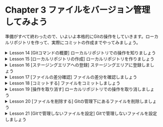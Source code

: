 # Chapter 3 ファイルをバージョン管理してみよう
準備がすべて終わったので、いよいよ本格的にGitの操作をしていきます。ローカルリポジトリを作って、実際にコミットの作成までやってみましょう。

<details><summary>Lesson 14 [Gitコマンドの概要] ローカルリポジトリでの操作を知りましょう</summary>

このChapter全体を通して、ローカルリポジトリに対する操作を学んでいきます。覚えなければいけないことは多いですが、これを覚えれば自分専用のローカルリポジトリでバージョン管理をするために必要なGitの知識を身に付けられます。

- ローカルリポジトリでの操作を知ろう
    
    Gitを実際に使い始める前に、このChapterで何を学ぶのかを整理しておきましょう。
    
    たくさんあるように感じますが、使用頻度が高くて最低限覚える必要があるのはステージングエリアへの登録(git add)とコミットの作成(git commit)を行うコマンドです。その他に、現在の状態を確認するコマンド(git status)もよく使います。少しずつ使えるコマンドを増やしていきましょう。
    
- このChapterで使用するコマンド
    1. リポジトリの作成
        1. git init…………ローカルリポジトリを作成する
    2. コミットの作成
        1. git add…………ステージングエリアに変更を登録する
        2. git commit……コミットを作成する
        3. git rm……………Git管理下のファイルやディレクトリを削除する
    3. 状態の復元
        1. git checkout…ワークツリーの変更を取り消す
        2. git reset………ステージングエリアに追加した変更をワークツリーへ戻す
    4. 状態の確認
        1. git status……ローカルリポジトリの状態を確認する
        2. git diff…………各エリアの差分を確認する
        3. git log…………コミットの履歴を確認する
- ローカルリポジトリを作成する
    
    git initコマンドを実行すると、そのディレクトリにローカルリポジトリが作られます。
    
    この作業だけでGitでバージョン管理をするための準備は完了し、ディレクトリに配置したファイルはuntracked(追跡されていないファイルを表す。まだ一度もコミットされておらず、Gitの管理下にない)という状態になります。ファイルはすべてワークツリーに配置されてしまうので、Gitで管理したくないファイルは.gitignoreファイルを作成して、ファイルを指定します。
    
- コミットするためのコマンド
    
    ワークツリーに配置されたファイルは、git addコマンドでステージングエリアに登録し、git commitコマンドでコミットします。
    
    それぞれのエリアの状況がわからなくなったときは、git statusコマンドやgit diffコマンド、git logコマンドなどで状態を確認できます。
### 用語
- **git add**：ステージングエリアへの登録を行う。
- **ステージングエリア**：コミットするファイルを登録する場所。
- **git commit**：コミットの作成。
- **git status**：現在の状態を確認する。
- **git init**：ローカルリポジトリを作成する。
- **.gitignore**：Gitで管理したくないファイルを.gitignoreファイルを作成してファイルを指定する。
- **git diff**：各エリアの差分を確認する。
- **git log**：コミットの履歴を確認する。</details>


<details><summary>Lesson 15 [ローカルリポジトリの作成] ローカルリポジトリを作りましょう</summary>

このLessonでは、ローカルリポジトリを実際に作っていきましょう。先ずディレクトリを作ってMarkdown形式のファイルを配置します。そして、そのディレクトリにローカルリポジトリを作成します。作成後はその状態を確認しましょう。

- ローカルリポジトリを作成するには
    
    本書ではMarkdownファイル(P.79参照)に学習した内容をメモして、そのファイルをバージョン管理しながらGitを学んでいきます。先ずはホームディレクトリに「ichiyasa」ディレクトリを作成し、そこに「Git_MEMO.md」というMarkdownファイルを保存します。「idhiyasa」ディレクトリにローカルリポジトリを作成したら、いったんその状態を確認してみましょう。
    
- Gitで管理するファイルを用意する
    1. 「ichiyasa」ディレクトリを作成する
        1. Git Bash(macOSではターミナル)を起動して、ホームディレクトリに「ichiyasa」ディレクトリを作ります。Chapter 2で解説したディレクトリ移動のcdコマンドと、ディレクトリ作成のmkdirコマンドを使いましょう。
        
        ```bash
        % cd ~ # ホームディレクトリに移動
        % mkdir ichiyasa # 「ichiyasa」ディレクトリを作成
        ```
        
    2. 「Git_MEMO.md」ファイルを作成する
        1. Visual Studio Codeを起動し、テキストファイルを作成し、「ichiyasa」ディレクトリに保存しましょう。その際、Markdownファイルは文字コードを「UTF-8」にしてください。「UTF-8」以外だとMarkdown用のビューワーなどで表示したときに文字化けする場合があります。Visual Studio Codeを使用していればデフォルトの文字コードは「UTF-8」になりますが、別のエディターを使用している場合は、文字コードに「UTF-8」を設定するように注意してください。
            1. Visual Studio Codeを開く
            2. ファイルタグから、新しいテキストファイルを選択
            3. 本書の内容を入力して、command + S を押す
            4. Finderが開くので、「ichiyasa」フォルダーを選択、ファイル名を「Git_MEMO.md」とする
            5. 保存をクリック
- 「ichiyasa」ディレクトリにローカルリポジトリを作ろう
    
    ローカルリポジトリには.gitというディレクトリが自動生成されています。ls -aコマンドで、ディレクトリの存在を確認してみましょう。
    
    1. ローカルリポジトリを作成する
        1. 先程作成した「ichiyasa」ディレクトリに移動して、ローカルリポジトリを作成します。git initコマンドを実行してみましょう。標準設定ではこのコマンドによってmasterという名のブランチが作られます(ブランチについてはChapter 5参照)。
        
        ```bash
        % cd ichiyasa # 「ichiyasa」ディレクトリに移動
        ichiyasa % git init # 「ichiyasa」ディレクトリにローカルリポジトリを作成
        Initialized empty Git repository in /Users/yoshiwo/ichiyasa/.git/ # Usersディレクトリの中のyoshiwoディレクトリの中のichiyasaディレクトリの中に.gitという初期化された空のGitリポジトリ(ローカルリポジトリ)
        ```
        
    2. ディレクトリ内を確認する
        1. lsコマンドでディレクトリの中にあるものを表示してみましょう。-aオプションで非表示ディレクトリも表示します。
        
        ```bash
        % ls -a # カレントディレクトリ以外のディレクトリやファイルを表示
        .		..		.git		Git_MEMO.md # (左から)起点カレントディレクトリ→Users→.gitディレクトリ→Git_MEMO.mdファイル
        ```
        
        - **Point** ローカルリポジトリの内容
            
            git initコマンドを実行すると、先程作成した「Git_MEMO.md」ファイルと別に、「.git」というディレクトリが自動作成されます。「.git」ディレクトリにはGitの情報が保管されているので削除してはいけません。
            
- ローカルリポジトリの状態を確認しよう
    
    ディレクトリに置いたファイルはワークツリーに配置されていることになります。その状態を確認してみましょう。ローカルリポジトリの状態を確認するには、git statusコマンドを実行します。
    
    ```bash
    % git status # ローカルリポジトリの状態を確認
    On branch main
    
    No commits yet
    
    Untracked files: # 登録されていないファイルは「Untracked files」という扱いになる
      (use "git add <file>..." to include in what will be committed)
    	Git_MEMO.md
    
    nothing added to commit but untracked files present (use "git add" to track)
    ```
    
    - **Point** git statusコマンドの実行結果の見方
        
        git statusコマンドの結果を見てみましょう。現時点では「Git_MEMO.md」ファイルを作成しただけなので、Gitの管理下にはファイルが登録されていません。**登録されていないファイルは「Untracked files」という扱いになる**ので、「Untracked files:Git_MEMO.md」と表示されています。
        
- git statusの結果の例
    
    ```bash
    On branch master # ブランチについての情報
    
    No commits yet # 一度もコミットしていない場合に表示される
    
    Untracked files: # untracked(追跡されていない)なファイルを表す
      (中略)
           Git_MEMO.md
    ```
    
    ```bash
    On branch master # ブランチについての情報
    
    No commits yet # 一度もコミットしていない場合に表示される
    
    Changes to be commited: # staged(ステージングエリアに追加済み)のファイルを表す
      (中略)
           new file:    Git_MEMO.md
    ```
    
    ```bash
    On branch master # ブランチについての情報
    Changes not staged for commit:
      (中略)
           modified:    Git_MEMO.md # modified(変更済み)のファイルを表す
    ```
    
    ```bash
    On branch master # ブランチについての情報
    nothing to commit, working tree clean # すべてコミットされ、その後に変更したファイルがないunmodified(変更されていない)状態を表す
    ```
    
- **ワンポイント** Markdownで構造を持つ文章を書こう
    
    Markdownは「見出し」や「段落」「箇条書き」などの構造を持つ文章を書くためのファイル形式です。オープンソースのソフトウェアの多くは、説明のためにREADME.mdなどのMarkdownファイルを添付しています。HTMLよりもシンプルな記述ルールになっており、手軽に構造を持つ文章を書けます。
    
    Markdownで記載した文章はそのままでもテキストエディターで読めますが、変換ツールを使用してMaikdownをHTMLやPDFにしたり、Markdown用のビューワーを使用したりすれば、より読みやすくなります。Visual Studio CodeにもMarkdownのビューワー機能がついており、command + K + V で表示できます。
### 用語
- **Markdown**：「見出し」や「段落」「箇条書き」などの構造を持つ文章を書くためのファイル形式のこと。
- **lsコマンド**：ディレクトリの中を確認する。lsコマンドの後ろにパラメーターとしてディレクトリパスを付けるとカレントディレクトリ以外のディレクトリの中を確認できる。
- **ls -a**：lsコマンドの後ろに-aオプションを付けるとファイルやディレクトリも表示される。
- **ワークツリー**：変更するファイルを保持する場所。「ワーキングツリー」「作業ディレクトリ」とも呼ぶ。
- **git statusコマンド**：ローカルリポジトリの状態を確認。</details>


<details><summary>Lesson 16 [ステージングエリアへの登録] ステージングエリアに登録しましょう</summary>

いよいよ、バージョン管理を実践していくLessonに入りました。最初のステップとして、先程作成した「Git_MEMO.md」をステージングエリアに登録します。パスの指定次第では、複数のファイルを同時に登録することもできます。

- ファイルをステージングエリアに登録しよう
    
    「Git_MEMO.md」ファイルをステージングエリアに登録してみましょう。ステージングエリアとは、コミットするファイルを登録する場所のことでしたね。ステージングエリアへファイルを登録するには、git addコマンドを使います。
    
    コマンドの後にファイルやディレクトリのパスを書くと、指定したファイルや指定したディレクトリ配下のファイルをステージングエリアに登録できます。
    
    - ステージングエリアに登録するコマンド
        
        ```bash
        $ git add Git_MEMO.md # git add=git addコマンド、Git_MEMO.md=ファイルパスまたはディレクトリパス
        ```
        
- ファイルやディレクトリの便利な指定方法を知ろう
    
    ファイルの数が多い場合に1つずつファイルを指定したり、カレントディレクトリに登録したいファイルがない場合にわざわざ移動したりするのは大変ですよね。そのようなときのために、相対パスの使い方に慣れておきましょう。git addコマンドにファイルパスを指定した場合はそのファイルだけが登録されますが、ディレクトリパスを指定した場合はディレクトリは以下のファイル全てを登録できます。このルールを覚えておけば、ファイル指定は簡単になります。
    
    - git addコマンドの利用例
        1. カレントディレクトリ配下の全てのファイルを追加
            
            ```bash
            $ git add . 
            ```
            
        2. 「subDirectory」ディレクトリ配下の全てのファイルを追加
            
            ```bash
            $ git add subDirectory
            ```
            
        3. 「subDirectory」ディレクトリ配下のfile1.mdを追加
            
            ```bash
            $ git add subDirectory/file1.md
            ```
            
- ファイルをステージングエリアに登録する
    1. git addコマンドでステージングエリアに登録する
        1. git addコマンドを使って「Git_MEMO.md」ファイルをステージングエリアに登録しましょう。ここでは相対パスで指定します。絶対パスも利用できますが、相対パスの方が簡単です。
        
        ```bash
        $ git add Git_MEMO.md
        ```
        
        ※git addコマンドで指定した相対パスが間違っている場合は、「fatal; pathspec ’ファイル名’ did not match any files」と表示されます。
        
    2. ステージングエリアに登録されたことを確認する
        1. git statusコマンドでローカルリポジトリの状態を確認してみましょう。実行結果を見てみると、「Git_MEMO.md」の分類が「Untracked files:」から「Changes to be committed:」に変わっていますね。「Git_MEMO.md」の前に「new file:」と書かれており、「Git_MEMO.md」が新しいファイルとしてステージングエリアに登録されたことがわかります。
        
        ```bash
        yoshiwo@Yoshiwos-MacBook-Pro ichiyasa % git status # 現在の状態を確認する
        On branch main
        
        No commits yet
        
        Changes to be committed:
          (use "git rm --cached <file>..." to unstage)
        	new file:   Git_MEMO.md
        ```

### 用語
- **ステージングエリア**：コミットするファイルを登録する場所。
- **git addコマンド**：ステージングエリアにファイルを登録する。
- **ディレクトリパス**：ディレクトリの位置を表したもの。
- **git add .**：カレントディレクトリ配下の全てのファイルを追加できて便利。
- **git status**：現在の状態を確認する。</details>


<details><summary>Lesson 17 [ファイルの差分確認] ファイルの差分を確認しましょう</summary>

ファイルの修正前と修正後の違いを「差分」といいます。差分を見て意図しない変更がないか確認することはとても重要です。このLessonでは、ワークツリーとステージングエリアや、ステージングエリアとGitディレクトリの差分を確認する方法を紹介します。

- ファイルの差分を確認する方法を知ろう
    
    ファイルの差分の確認方法も学びましょう。差分の確認にはgit diffコマンドを使用します。このコマンドによって様々な差分を確認できますが、今回は代表的な使い方を紹介します。まず、git diffコマンドに何もオプションをつけずに実行すると、ワークツリーとステージングエリアの差分を確認できます。そして--cachedオプションを付けるとステージングエリアとGitディレクトリの差分を確認できます。
    
- ファイルの差分を確認してみよう
    1. ファイルの差分を確認する準備をする
        1. では、実際に差分を確認する準備として、「Git_MEMO.md」ファイルを変更しましょう。この変更によって、ステージングエリアに登録した状態とワークツリーの状態が変わります。
    2. ワークツリーとステージングエリアの差分を確認する
        1. git diffコマンドを実行して、ワークツリーとステージングエリアの差分を確認してみましょう。追加した行は先頭に「+」が付いた緑色の文字で表示され、削除した行は先頭に「-」(マイナス)が付いた赤色の文字で表示されます。
        
        ```bash
        $ git diff # 各エリアの差分を確認する
        $ git diff --cached # ステージングエリアとGitディレクトリの差分を確認できる
        
        ichiyasa % git diff
        diff --git a/Git_MEMO.md b/Git_MEMO.md
        index 2a3fcae..66d3497 100644
        --- a/Git_MEMO.md
        +++ b/Git_MEMO.md
        @@ -1,2 +1,5 @@
         # Git学習メモ
        -## Gitコマンド
        \ No newline at end of file
        +## Gitコマンド
        +
        +- ローカルリポジトリを作る
        +      - git init
        \ No newline at end of file
        ```
        
        - **Point** 改行を追加すると行が変更されたとみなされる
            
            実行結果を見てみると、「Git_MEMO.md」ファイルの2行目の「## Gitコマンド」は、文章を変えていないのに行が削除されたことを意味する赤文字で表示されていますね。これは、2行目の文末に改行が追加されているので、「## Gitコマンド(改行なし)」という行が削除されて、「## Gitコマンド(改行あり)」という行が追加されたと見做されるためです。
            
    3. ステージングエリアとGitディレクトリの差分を確認する
        1. 続いて、git diffコマンドに--cachedオプションをつけて実行しましょう。コマンドを実行するとステージングエリアとGitディレクトリ(前回のコミット)の差分が表示されます。まだ一度もコミット実行していないので、ステージングエリアのファイルに書かれている行だけが表示されています。ワークツリーでの変更はステージングエリアに登録前なので、こちらの結果には表示されていませんね。
        
        ```bash
        $ git diff --cached # ステージングエリアとGitディレクトリの差分を確認できる
        
        ichiyasa % git diff --cached
        diff --git a/Git_MEMO.md b/Git_MEMO.md
        new file mode 100644
        index 0000000..2a3fcae
        --- /dev/null
        +++ b/Git_MEMO.md
        @@ -0,0 +1,2 @@
        +# Git学習メモ
        +## Gitコマンド
        \ No newline at end of file
        ```
        
- **ワンポイント** テキストファイルとバイナリファイル
    
ファイルは大きく分けて、文字のデータだけが格納されている「テキストファイル」と、それ以外の多くの情報を持つ「バイナリファイル」の2種類があります。テキストファイルは、Windowsの「メモ帳」やmacOSの「テキストエディット」、「Visual Studio Code」などで表示できるファイルが当てはまります。このLessonで編集しているMarkdownファイルはテキストファイルに当てはまります。バイナリファイルは、画像ファイルやMicrosoft Excelファイルのような、専用のアプリケーションで開く形式のファイルです。Gitではテキストファイルとバイナリファイルの両方をバージョン管理できます。しかし、Gitの機能を最大限に活用できるファイルはテキストファイルです。例えばバイナリファイルではgit diffコマンドでファイルの差分を確認できません。
### 用語
- **差分**：ファイルの修正前と修正後の違いを指す。
- **git diffコマンド**：各エリアの差分を確認する。
- **git diff --cached**：ステージングエリアとGitディレクトリの差分を確認できる。
- **git init**：ローカルリポジトリを作成する。
- **テキストファイル**：文字のデータだけが格納されているファイルのこと。例)Windowsの「メモ帳」、macOSの「テキストエディット」、「Visual Studio Code」などで表示できるファイル。
- **バイナリファイル**：文字のデータ以外の多くの情報を持つファイルのこと。例)画像ファイル、Microsoft Excelファイルのような専用のアプリケーションで開く形式のファイル。</details>


<details><summary>Lesson 18 [コミットする] ファイルをコミットしましょう</summary>

それではファイルをコミットしてみましょう。コミットには、「そのコミットがどういう内容なのか」を説明するコミットメッセージを書きます。このLessonでは、エディターを使ってコミットする方法と、より素早くコミットする方法の2つを紹介します。

- ローカルリポジトリにコミットしよう
    
    ステージングエリアに登録している「Git_MEMO.md」ファイルをコミットしましょう。コミットするには、git commitコマンドを利用します。
    
    コミットする際に、そのコミットでの変更内容を説明するコミットメッセージを書く必要があります。コマンドを実行すると、登録しておいたテキストエディター(本書ではVisual Studio Code)が開きます。コミットメッセージを書くとコミットが完了します。
    
    ※コミットメッセージを「日本語で書くか、英語で書くか」「1行で書くか、複数行で書くか」などは、チームの方針に合わせましょう。
    
- 「Git_MEMO.md」ファイルをコミットする
    
    まずは複数行のコミットメッセージを書いてコミットしてみましょう。コミットメッセージを書いてファイルを保存し、Visual Studio Codeを閉じると、コミットが完了します。
    
    1. ローカルリポジトリの状態を確認する
        
        ```bash
        $ git status # 現在の状況を確認する
        
        yoshiwo@Yoshiwos-MacBook-Pro ichiyasa % git status
        On branch main
        
        No commits yet # まだコミットしていない
        
        Changes to be committed: # Git_MEMO.mdがステージングエリアに登録されている
          (use "git rm --cached <file>..." to unstage)
        	new file:   Git_MEMO.md
        
        Changes not staged for commit:
          (use "git add <file>..." to update what will be committed)
          (use "git restore <file>..." to discard changes in working directory)
        	modified:   Git_MEMO.md
        ```
        
    2. コミットを実行する
        
        ```bash
        $ git commit
        
        yoshiwo@Yoshiwos-MacBook-Pro ichiyasa % git commit
        hint: Waiting for your editor to close the file...
        ```
        
    3. Visual Studio Codeが開く
        
        ![スクリーンショット 2022-07-29 17.01.27.png](https://s3-us-west-2.amazonaws.com/secure.notion-static.com/b4e15c9e-f3bb-4683-9f9c-251b76a0a44b/_2022-07-29_17.01.27.png)
        
        ※先頭が「#」の行はコメント行です。コミットメッセージには反映されません。
        
    4. コミットメッセージを書く
        
        ![スクリーンショット 2022-07-29 17.07.44.png](https://s3-us-west-2.amazonaws.com/secure.notion-static.com/edb96ff0-6237-499e-8f3e-be06e11bf657/_2022-07-29_17.07.44.png)
        
        1. 1行目に要約(コミットタイトル)をかく
        2. 2行目は空白行
        3. 3行目以降に詳細を書く
        4. 書き終わったらファイルを保存してVisual Studio Codeを閉じる
    5. コミットが完了する
        1. Visual Studio Codeを閉じると、コミットが完了し、結果がコマンドラインに表示されます。
        
        ```bash
        # コミットメッセージのタイトルや、追加したファイルの情報が表示されます
        [main (root-commit) 2da8208] Gitの学習メモを作成
         1 file changed, 2 insertions(+)
         create mode 100644 Git_MEMO.md
        ```
        
    6. ローカルリポジトリの状態を確認する
        
        ```bash
        $ git status
        
        # ステージングエリアにあったGit_MEMO.mdは表示されなくなる
        # ワークツリーのGit_MEMO.mdはそのまま表示されています
        yoshiwo@Yoshiwos-MacBook-Pro ichiyasa % git status
        On branch main
        Changes not staged for commit:
          (use "git add <file>..." to update what will be committed)
          (use "git restore <file>..." to discard changes in working directory)
        	modified:   Git_MEMO.md
        
        no changes added to commit (use "git add" and/or "git commit -a")
        ```
        
- **Point** オススメのコミットメッセージの形式
    
    コミットメッセージは1行で簡潔に書くことも、複数行を使って詳細を書くこともできます。
    
    複数行で書く場合は1行目に変更内容を要約した短い文章を書き、2行目を空白行にして3行目以降に詳細な説明を書く方法が、Gitの公式サイトに書かれているオススメの書き方です(参考：[https://git-scm.com/docs/git-commit#_discussion](https://git-scm.com/docs/git-commit#_discussion))。複数行で書いた場合は、1行目の内容がコミットタイトルして扱われます。
    
- コミットメッセージが1行の時に素早くコミットする
    
    コミットメッセージが1行の場合はVisual Studio Codeを開かずに素早くコミットできます。「Git_MEMO.md」を変更してステージングエリアに登録し、-mオプションを利用してコミットしてみましょう。
    
    1. 「Git_MEMO.md」ファイルを変更する
    2. ファイルをステージングエリアに登録する
        
        ```bash
        $ git add Git_MEMO.md
        
        ichiyasa % git add Git_MEMO.md
        ```
        
    3. ステージングエリアの状態を確認する
        
        ```bash
        $ git status
        
        ichiyasa % git status
        On branch main
        Changes to be committed:
          (use "git restore --staged <file>..." to unstage)
        	modified:   Git_MEMO.md
        # ステージングエリアに登録されている
        ```
        
    4. ファイルをコミットする
        1. git commitコマンドに-mオプションを付けると、コマンドラインから直接コミットメッセージを指定できます。コミットメッセージは「"」(ダブルクォーテーション)で囲みましょう。
        
        ```bash
        $ git commit -m "ローカルリポジトリの作成とステータスの確認コマンドを記載"
        
        ichiyasa % git commit -m "ローカルリポジトリの作成とステータスの確認コマンドを記載"
        [main 9c379b8] ローカルリポジトリの作成とステータスの確認コマンドを記載
         1 file changed, 6 insertions(+), 1 deletion(-)
        # コミットされて結果が表示される
        ```
        
    5. ステータスを確認する
        1. 変更を全てコミットすると、ステータスを確認してもファイルは表示されなくなります。その代わりに「nothing to commit, working tree clean(コミットすべきものは何もない、ワークツリーはクリーンだ)」と表示されます。
        
        ```bash
        $ git status
        
        ichiyasa % git status
        On branch main
        nothing to commit, working tree clean
        # コミットしていないファイルがないことを意味するメッセージが表示される
        ```
        
- **Point** コミットされるのはその時点でのファイルの状態
    
今回は「Git_MEMO.md」を2回コミットしましたが、そこに疑問を感じる人もいるかもしれませんね。コミットされるのは、git addコマンドでステージングエリアに登録した時点のファイルです。登録後にワークツリーで行った変更は含まれていません。新しい変更をステージングエリアに登録するためには、もう一度git addコマンドを実行する必要があります。
### 用語
- **git commitコマンド**：コミットを作成する(ファイルはステージングエリアからGitディレクトリに移動する(コミット(記録)される))。
- **コミットメッセージ**：コミットで加えた変更内容を説明するテキスト。
- **git commit -m**：コマンドラインから直接コミットメッセージを指定できる。この時、コミットメッセージは「"」ダブルクォーテーションで囲むこと。
- **ワークツリー**：Gitが保持している複数のコミットのうち、編集の開始地点となる場所。「ワーキングツリー」「作業ディレクトリ」とも呼ばれる。
- **ステージングエリア**：コミットするファイルを登録する場所。
- **Gitディレクトリ**：コミット(記録)を格納する場所。</details>


<details><summary>Lesson 19 [操作を取り消す] ローカルリポジトリでの操作を取り消しましょう</summary>

不要な変更をしていることに気がついて最後のコミットまで状態を戻したくなったり、誤ってステージングエリアに登録したものを取り消したくなったりすることがあります。このLessonでは、そのような変更を取り消す方法を2つ紹介します。

- 変更を取り消したくなるシチュエーションとは？
    
    ここまでにステージングエリアへの登録など、コミットするまでの一連の流れを説明してきました。しかし、ファイルを間違えて登録してしまった場合など、変更を取り消したくなることもあるかと思います。このLessonでは、ワークツリーへの変更を取り消す方法(git checkoutコマンド)と、ステージングエリアへの変更を取り消す方法(git resetコマンド)について紹介します。ワークツリーへの変更の取り消しでは、ファイルの状態が直前のコミット(または直前のステージングエリアへの登録)に戻ります。ステージングエリアへの変更の取り消しは、ファイルの状態はそのままでステージングエリアへの登録だけを取り消します。
    
    ※変更の取り消しといっても、エディターの「元に戻す」機能とは違います。
    
- git checkoutコマンドでワークツリーの変更を取り消す
    
    ファイルを色々と変更してしまったけれど、やっぱり直前にコミットした状態まで戻したくなった場合は、git checkoutコマンドを使ってワークツリーの変更を取り消せます。
    
    Chapter 5でも説明しますが、このコマンドはパラメーターにブランチ名を指定するとブランチを切り替えられます。今回のようにブランチ名ではなく「--」(ハイフン2つ)を指定すると、「直前のコミットの状態に戻す」という働きをします。
    
- **ワンポイント** git checkoutコマンドで取り消せないケース
    
    git checkoutコマンドで操作を取り消せない場合もあります。代表的なケースは、ファイルを新規作成したときやファイル名を変更したときです。ファイルを新規作成したときはファイルがそのまま残ってしまします。また、ファイル名を変更したときは、変更前のファイルと変更後のファイルの両方が残ってしまいます。どちらのケースも不要なファイルは自分で削除します。
    
- **ワンポイント** 新しく追加されたgit restoreとgit switchコマンド
    
    git checkoutコマンドはワークツリーの変更を取り消す以外にも、特定のコミットにワークツリーの状態を切り替えたり、ブランチの作成や切り替えができたりと、ひとつのコマンドで色々な操作ができます。多くの操作ができるのは便利ですがわかりづらくもあります(ブランチについてはChapter 5で紹介します)。
    
    そのため、よりわかりやすい役割分担のために導入されたのがgit restoreコマンドとgit switchコマンドです。git restoreコマンドを使うとワークツリーやステージングエリアの変更を取り消せます。そして、git switchコマンドを使うとブランチを切り替えられます。それぞれのコマンドでできることが少ないので、役割が明確でシンプルです。
    
    2つのコマンドはまだ正式版ではなく実験的にリリースされている状態であり、今度使い方が変更される可能性もあるので、本書では主にgit checkoutコマンドを使って解説します。しかし、git statusコマンドを実行した時に変更を取り消すヒントとして既にgit restoreコマンドが表示されていることから、今後は新しいコマンドの利用が推奨されていくと思います。そのため、どちらも試せるように、必要と思われる箇所では新しいコマンドを使う場合の方法も記載します。
    
- 「Git_MEMO.md」ファイルへの変更を取り消す
    1. 「Git_MEMO.md」ファイルを変更する
        
        ```bash
        # Git学習メモ
        ## Gitコマンド
        
        - ローカルリポジトリを作る
              - git init
        - ファイルの状態を確認
              - git status
        - ファイルを登録する # この2行を追記してファイルを上書き保存
              - git add
        ```
        
    2. ワークツリーの状態を確認する
        1. 一旦git statusコマンドを実行して、ワークツリーの状態を確認しておきましょう。
        
        ```bash
        $ git status
        
        ichiyasa % git status
        On branch main
        Changes not staged for commit: # ステージングエリアに登録されていない変更が表示される
          (use "git add <file>..." to update what will be committed)
          (use "git restore <file>..." to discard changes in working directory) # ワークツリーディレクトリの変更を捨てるためにgit restore <file>を使用せよ
        	modified:   Git_MEMO.md
        
        no changes added to commit (use "git add" and/or "git commit -a")
        ```
        
        ※ステータスを確認した時、「use "git restore <faile>...” to discard changes in working directory」(ワークツリーの変更を捨てるには「git restore <file>」を使え)と表示されています。このように、Gitは操作のヒントを表示してくれることがあります。本書では次ページの方法で変更の取り消しを行いますが、どちらの方法でも構いません。
        
    3. ワークツリーの変更を取り消す
        
        ```bash
        $ git checkout -- Git_MEMO.md
        
        ichiyasa % git checkout -- Git_MEMO.md
        # git restore Git_MEMO.mdでも同じことができる
        ```
        
    4. ワークツリーの状態を確認する
        
        ```bash
        $ git status
        
        ichiyasa % git status
        On branch main
        nothing to commit, working tree clean # ワークツリーにはコミットしていないファイルがない、と表示
        ```
        
    5. ファイルを確認する
        
        ```bash
        # Git学習メモ
        ## Gitコマンド
        
        - ローカルリポジトリを作る
              - git init
        - ファイルの状態を確認
              - git status
        # ファイルは最後にコミットした状態へ戻っている(2行を付け加える前の状態)
        ```
        
        ※厳密にいうと、git checkoutコマンドは最後にコミットした状態ではなく、ステージングエリアの状態に戻すコマンドです。ステージングエリアにファイルの状態が登録されたままになっていると想定通りの動作になりませんそのような場合は、次で学ぶgit resetコマンドを使いましょう。
        
- ステージングエリアへの登録を取り消す
    
    間違ってファイルの状態をステージングエリアに登録してしまった時には、git resetコマンドを使って操作を取り消せます。先程学んだgit checkoutコマンドとは異なり、ワークツリー内のファイルの変更は取り消されません。下図のコマンドでは、git resetコマンドの後ろにHEADと指定していますね。
    
    HEADは、このローカルリポジトリで最後にコミットした状態を意味しています。ステージングエリアの状態を最後のコミットと同じ状態にリセットするという意味になります。
    
    - ステージングエリアへの登録を取り消すコマンド
        
        ```bash
        $ git reset HEAD Git_MEMO.md
        # git reset=git resetコマンド
        # HEADは最新のコミットを指す
        # Git_MEMO.md=ファイルパスまたはディレクトリパス
        ```
        
- **ワンポイント** git resetコマンドの働き
    
    git resetコマンドには、コミットをなかったことにする機能もあります。しかし、コミット自体に手を加えると様々な問題を引き起こすことがあるので、なるべく避けたほうがいいでしょう。
    
    コミットした内容を取り消したいときは、ファイルを以前の状態に修正して新しく「取り消すためのコミット」を追加しましょう。
    
- ステージングエリアへの登録を取り消す
    1. 「Git_MEMO.md」ファイルを変更する
        
        ```bash
        # Git学習メモ
        ## Gitコマンド
        
        - ローカルリポジトリを作る
              - git init
        - ファイルの状態を確認
              - git status
        - ファイルを登録する # この2行を追記してファイルを上書き保存
              - git add
        ```
        
    2. ファイルをステージングエリアに登録する
        
        ```bash
        $ git add Git_MEMO.md
        
        ichiyasa % git add Git_MEMO.md
        ```
        
    3. ローカルリポジトリの状態を確認する
        
        ```bash
        $ git status
        
        ichiyasa % git status
        On branch main
        Changes to be committed:
          (use "git restore --staged <file>..." to unstage)
        	modified:   Git_MEMO.md
        ```
        
        ステージングエリアに登録されたことを確認しましょう。メッセージを見ると「use "git restore --staged <file>..." to unstage」(アンステージにするには「git reset HEAD <file>...」を使え)と表示されています。
        
    4. ステージングエリアへの登録を取り消す
        
        ```bash
        $ git reset HEAD Git_MEMO.md
        
        ichiyasa % git reset HEAD Git_MEMO.md # git restore --staged Git_MEMO.mdでも同じことができます。
        Unstaged changes after reset: # リセットによってGit_MEMO.mdがunstagedされたと表示されています
        M	Git_MEMO.md
        ```
        
    5. ローカルリポジトリの状態を確認する
        
        ```bash
        $ git status
        
        ichiyasa % git status
        On branch main
        Changes not staged for commit: # Git_MEMO.mdはステージングエリアに登録されていないと表示される
          (use "git add <file>..." to update what will be committed)
          (use "git restore <file>..." to discard changes in working directory)
        	modified:   Git_MEMO.md
        
        no changes added to commit (use "git add" and/or "git commit -a")
        ```
        
    6. 「Git_MEMO.md」ファイルを確認する
        
        ```bash
        # Git学習メモ
        ## Gitコマンド
        
        - ローカルリポジトリを作る
              - git init
        - ファイルの状態を確認
              - git status
        - ファイルを登録する # ファイルの内容は変更後の状態のままです
              - git add
        ```
        
        ※ファイルの内容も変更前に戻したい場合は、先程紹介したgit checkoutコマンドを使いましょう。
### 用語
- **git checkoutコマンド**：ワークツリーへの変更を取り消す。ブランチを作る。ブランチを切り替える。コミットした状態に切り替える。と、ひとつのコマンドで色々な操作ができる。一方で多いがためにわかりづらい側面もある。
    - **git checkout --**：直前のコミットの状態に戻す。
- **git reset**：ステージングエリアに追加した変更をワークツリーへ戻す(git add(ステージングエリアにファイルを登録する)を取り消す)。
- **git restoreコマンド**：ワークツリーやステージングエリアの変更を取り消すことができる。
- **git switchコマンド**：ブランチを切り替えられる。
- **ブランチ**：Gitで記録する履歴を枝分かれさせるための機能。複数の作業を並行して進める時に使用する。
- **git reset HAED**：ステージングエリアの状態を最後のコミットと同じ状態にリセットする。この時のHAEDは、ローカルリポジトリで最後にコミットした状態を意味する。</details>


<details><summary>Lesson 20 [ファイルを削除する] Gitの管理下にあるファイルを削除しましょう</summary>

Gitの管理下にあるファイルは、エクスプローラーなどで削除しただけでは不十分です。削除をステージングエリアに登録し、コミットしなければいけません。git rmコマンドを使うと、ファイルの削除とステージングエリアへの登録をコマンド1つで実行してくれます。

- Git管理下のファイルを削除しよう
    
    git rmコマンドはGitで管理しているファイルやディレクトリを削除するためのコマンドです。このコマンドを実行すると、ワークツリーからファイルやディレクトリを削除し、削除した状態をステージングエリアに登録します。その後でコミットすると削除作業が完了します。
    
    ※エクスプローラーやFinderでファイルやディレクトリを削除した場合は、git addコマンドを使って「ファイルを削除した状態」をステージングエリアに登録してください。git rmコマンドはそれらをまとめてやってくれるコマンドです。
    
- ディレクトリを削除するときは書き方が異なる
    
    ディレクトリを削除するにはgit rmコマンドに-rオプションを指定します。-rとはrecursive(再帰的)の略で、「指定したディレクトリの中にあるファイルやディレクトリに対して、削除の処理を繰り返し実行する」という意味を持ちます。-rオプションをつけないと中身があるディレクトリを削除できません。
    
    - ファイルやディレクトリを削除するコマンド
        
        ```bash
        $ git rm remove_me.txt
        # git rm = git rmコマンド
        # remove_me.txt = ファイルパス
        ```
        
        ```bash
        $ git rm -r subDirectory
        # -r = -rオプション
        # subDirectory = ディレクトリパス
        ```
        
        ※ディレクトリを削除するときは、-rオプションを忘れないようにしましょう。
        
- 不要なファイルをわざと追加して削除する
    
    git rmコマンドの使い方を学ぶために、次ページの手順では一旦不要なファイル(remove_me.txt)を作成します。それをコミットした後、git rmコマンドで削除してみましょう。
    
    - 次ページで行う作業
        1. 作成する
            1. ワークツリーにremove_me.txtファイルが作られる。
        2. 登録する
            1. ステージングエリアにremove_me.txtファイルが登録される。
        3. コミット
            1. Gitディレクトリにremove_me.txtファイルがコミット(記録)される。
        4. 削除する
            1. remove_me.txtファイルを削除してワークツリーに登録する。
            2. 削除したremove_me.txtファイルをステージングエリアに登録する。
        5. コミットする
            1. Gitディレクトリに削除したremove_me.txtファイルを登録する。
- 「remove_me.txt」ファイルを用意する
    1. 削除するファイルを作成する
        1. Visual Studio Codeを起動してファイルを新規作成し、「remove_me.txt」という名前で保存します。削除を試すためのものなので中身は入力しません。
            1. ファイルタグから「新しいテキストファイル」をクリック→ファイルタグから「名前を付けて保存…」をクリック
            2. Finderが開くので、ファイル名を「remove_me.txt」という名前に、保存する場所は「Git_MEMO.md」と同じディレクトリにすること。今回の場合は「ichiyasa」という名前のディレクトリ。
    2. ファイルをステージングエリアに登録する
        
        ```bash
        $ git add remove_me.txt
        
        yoshiwo@Yoshiwos-MacBook-Pro ichiyasa % git add remove_me.txt
        ```
        
    3. ファイルをコミットする
        
        ```bash
        $ git commit -m "削除対象のファイルを作成"
        # git commitコマンドに-mを付けると、コマンドラインから直接コミットメッセージを指定できる
        # このとき指定するメッセージは「"」ダブルクォーテーションで囲むこと
        
        yoshiwo@Yoshiwos-MacBook-Pro ichiyasa % git commit -m "削除対象のファイルを作成"
        [main eda8205] 削除対象のファイルを作成
         1 file changed, 0 insertions(+), 0 deletions(-)
         create mode 100644 remove_me.txt
        ```
        
    4. ディレクトリにあるファイルを確認する
        
        ```bash
        $ ls
        
        yoshiwo@Yoshiwos-MacBook-Pro ichiyasa % ls
        Git_MEMO.md	remove_me.txt # 「remove_me.txt」ファイルが存在していることを確認
        ```
        
- 「remove_me.txt」ファイルを削除する
    1. ファイルを削除する
        
        ```bash
        $ git rm remove_me.txt
        
        yoshiwo@Yoshiwos-MacBook-Pro ichiyasa % git rm remove_me.txt
        rm 'remove_me.txt'
        ```
        
    2. ディレクトリにあるファイルを確認する
        
        ```bash
        $ ls
        
        yoshiwo@Yoshiwos-MacBook-Pro ichiyasa % ls
        Git_MEMO.md # 「remove_me.txt」ファイルが削除されていることがわかる
        ```
        
        ※git rmコマンドでファイルを削除してもコミットされたわけではありません。コミットしないとバージョン管理されないので、git rmコマンドの実行後にコミットすることを忘れないようにしましょう。
        
    3. ファイルの状態を確認する
        
        ```bash
        $ git status
        
        yoshiwo@Yoshiwos-MacBook-Pro ichiyasa % git status
        On branch main
        Changes to be committed:
          (use "git restore --staged <file>..." to unstage)
        	deleted:    remove_me.txt # 「remove_me.txt」ファイルの状態がdeletedとしてステージングエリアに登録されている
        
        Changes not staged for commit:
          (use "git add <file>..." to update what will be committed)
          (use "git restore <file>..." to discard changes in working directory)
        	modified:   Git_MEMO.md
        ```
        
    4. ファイルを削除したことをコミットする
        
        ```bash
        $ git commit -m "remove_me.txtファイルを削除する" # git commit -mでコマンドラインから直接コミットメッセージを指定できる
        
        yoshiwo@Yoshiwos-MacBook-Pro ichiyasa % git commit -m "remove_me.txtファイルを削除する"
        [main 642aeee] remove_me.txtファイルを削除する #削除したことがコミットされる
         1 file changed, 0 insertions(+), 0 deletions(-)
         delete mode 100644 remove_me.txt
        ```
        
- **ワンポイント** 改行コードの警告
    
    git addコマンドの実行結果に「warning: LF will be replaced by CRLF in ファイル名」という警告が表示されることがあります。
    
    これは、Gitのインストール次に指定した改行コードの設定が影響しており(P.37参照)、改行コードを「LF」で保存したファイルが、「CRLF」に変換されることがあると警告しています。ファイルの改行コードを変換したくない場合は、P.63で学んだgit configコマンドでcore.autocrifの設定をfalseにしましょう。
### 用語
- **git rmコマンド**：Gitで管理しているファイルやディレクトリを削除するためのコマンド。
- **git rm -r**：git rmに-rオプションを指定すると、「指定したディレクトリの中にあるファイルやディレクトリに対して、削除の処理を繰り返し実行する」という意味を持つ。-rはrecursive(再帰的(コンピューターで、ある作業中に、さらに同じ作業を呼び出して処理すること))の略。
- **git addコマンド**：ステージングエリアにファイルを登録する。
- **git commitコマンド**：コミットを作成する(ファイルはステージングエリアからGitディレクトリに移動する(コミット(記録)される))。
- **git commit -m**：コマンドラインから直接コミットメッセージを指定できる。この時、コミットメッセージは「"」ダブルクォーテーションで囲むこと。
- **lsコマンド**：カレントディレクトリ内のファイルとディレクトリが表示される。</details>


<details><summary>Lesson 21 [Gitで管理しないファイルを設定] Gitで管理しないファイルを設定しましょう</summary>
